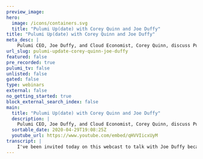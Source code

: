 ```yaml
---
preview_image:
hero:
  image: /icons/containers.svg
  title: "Pulumi Up(date) with Corey Quinn and Joe Duffy"
title: "Pulumi Up(date) with Corey Quinn and Joe Duffy"
meta_desc: |
    Pulumi CEO, Joe Duffy, and Cloud Economist, Corey Quinn, discuss Pulumi's new superpowers.
url_slug: pulumi-update-corey-quinn-joe-duffy
featured: false
pre_recorded: true
pulumi_tv: false
unlisted: false
gated: false
type: webinars
external: false
no_getting_started: true
block_external_search_index: false
main:
  title: "Pulumi Up(date) with Corey Quinn and Joe Duffy"
  description: |
    Pulumi CEO, Joe Duffy, and Cloud Economist, Corey Quinn, discuss Pulumi's new superpowers.  To learn more go to https://pulumi.com/superpowers  The examples are in Python but Pulumi makes it easy to stand up infrastructure in your favorite programming languages including Python, Node.js, Go, and .NET - saving time over legacy tools like CloudFormation and Hashicorp Terraform. Pulumi gives DevOps, SRE, app developers, and Cloud Engineers the easiest way to define, provision, and manage resources on any cloud including AWS, Azure, Google Cloud, and Kubernetes.  Get Started https://www.pulumi.com/start
  sortable_date: 2020-04-29T19:08:25Z
  youtube_url: https://www.youtube.com/embed/qHVVIicxUyM
transcript: |
    I've been invited today on this webcast to talk with Joe Duffy because apparently, literally everyone else said no. And he really had to scrape the bottom of the barrel. Joe, thanks for inviting me here. I am certain you'll regret it by the end of this recording. So who are you? And what does a Pulumi do? Yeah, thanks Corey. I appreciate you doing it. Even if I did have to scrape the bottom of the barrel, I'm sure it's gonna be a lot of fun. Um Yeah. So my name's Joe, um founder of a company called Pulumi uh in an open source project. I think that's probably the most interesting part here. Um And Pulumi is uh infrastructures code uh platform that allows you to provision cloud infrastructure using your favorite languages. So whether that's Python or javascript or C# or go uh much like many other infrastructures code tools, you basically, you know, declare what infrastructure you'd like and then the Pulumi engine goes and makes it happen and we support lots of different clouds, Aws, Azure, GCP Cooper and about three dozen others. So great for infrastructure teams, great for developers too. And interestingly, you're apparently having a bit of a launch of a new version that comes out, which I'm sure is interesting and useful to someone out there. But the reason I'm here is mostly to give you grief about what appears to be a platypus as your mascot. Indeed. In fact, we're taking the platypus to a whole nother level as part of this launch. So it would seem historically, the, the historically, the platypus mascot that you had was an eight bit rendered image which was great and all now that I see the thing in full relief, I understand why there was only an eight bit image of him because he looks sad and depressed and awful. And if we look at his face, we understand that he knows that too. Hm. I have to disagree there. I mean, look at this guy, he's about to take off, you know, after running Pulumi up, he's gonna be soaring through the air happy going to new heights that he's never been to before, but he's not there yet. Look at him. He looks like he's the mascot for social distancing. We're just getting started day one. That's the look of someone in the middle of being broken up with by their own parrots. It's just, it's a strange, sad looking platypus. It's actually funny how we end up with a platypus. Um, we actually had a friend of the, of family basically sketch out a platypus and that's what led to the eight pit. Uh and we kind of didn't really use the much in our original marketing. Uh But then the team, it was like a team mutiny. The team loved the platypus so much. They started creating mugs and posters and it's like literally a 6 ft wide platypus on the wall at the office. And so we decided to run with it and have a little bit of fun for the 20 release. Yeah, I think it's clear looking at the two of the platypuses side by side that only one of them would be the main character in a movie about his own life. But I'll let viewers decide which one is, which sounds, sounds like a plan. Yes. But enough of talking about your boneless platypus that we've got at the moment, let's talk a little bit more about the reason people are actually looking to this rather than watching me trade cheap shots with you about logos. What is Pulumi? Yeah. So Pulumi, you know, really is that open source infrastructures code platform? You know, we started Pulumi um you know, launched the open source about a year and a half ago, uh a little bit longer than that. And, you know, good communities growing has been growing significantly since then. We're seeing a lot of success in teams that really wanna both their infrastructure teams to have sort of a huge step up, but then also kind of help their developers do more cloud infrastructure as part of their application architecture. We're finding increasingly, you know, especially with new servers capabilities, you know, uh redshift and Aurora, a lot of the hosted services really, the closer you can bring that to the application development life cycle, the more the applications can actually use them in a first class way rather than having, you know, LAMBDAS sort of configured with the over there. And then, you know, you write your javascript over here, you can just stay within the confines of, of your favorite language. Um And so the 20 release is really taking that same original vision of Pulumi and taking it, you know, a lot further to tackle some new challenges, especially around things like policies, code, uh testing your infrastructure, you know, adding a lot of new features as part of this release since I started my career as a systems administrator. I'm grumpy and skeptical about anything that vaguely looks new. And so I've started to pay more attention to Pulumi in the past few months because there's been a point that's been reached where? Oh, an infrastructure is code answer? Great. Oh, good. I've never seen one of those before. Tell me another one, but now I'm starting to see that there's a key indicator that is popping up, namely, I'll talk about something I'm working on and some Rando will respond with, have you tried Pulumi? Well, this, this thing like that happen all the time, the key distinction here is that said Brando doesn't work for Pulumi. This is a member of the community advocating for it, which means, OK, this is not something that is just a one company project anymore. There really is a community. So it's time for me to dive in and start taking a deeper look. Yeah, that's great to hear. I mean, honestly, last year was huge, a huge year. I mean, we're still new, right? We started a year and a half ago. But, you know, last year, I actually personally went to about a dozen DEV stage conferences uh just to really connect with infrastructure and operations practitioners and, and talk to folks and honestly, the reception exceeded my expectations, you know, because we started with the programming language, it's obvious that developers would like it, right, because they get to use their existing tool kit and it's not just language, it's their editors, their test frameworks. What I didn't expect is that it would resonate so much with folks in the DEV ops community where actually a lot of folks have had experience with Ruby. Thanks to Chef Puppet, you know, Python with Salt stack and answerable and, and uh Bodo scripting. So actually, and that's why we're all so angry all the time. Right. Right. But like we've kind of almost taken a step backwards in, in a sense because we used to use these languages and, you know, there's some challenges that we ran into but then we kind of reverted all the way back to Yam and, and domain specific languages, which now we're sort of recreating the wheel there. And so actually just using a language and that the, the key is that we're taking languages, but we're actually still declared of infrastructures code at the heart of the system. And that's a really key distinction. So when you say infrastructure is code, that's meant an awful lot of things at different times. When we look historically back at the things you just mentioned, uh Puppet, where I was a corporate trainer, Salt, which I wrote part of Chef answerable, et cetera. They all were aimed more or less at provisioning systems. Once they were spun up, build the box, we care about how then go ahead and build something on top of that and we can provision those things with our tooling. You're talking almost a step beyond that. If I'm not mistaken where it's, you're gonna help provision the instance or the box. In other words, now that we're in a time of cloud, you're integrating with that cloud provider and moving beyond just what's inside of the instance of the container and now out to actually provisioning those resources natively. That's exactly right. Um So, you know, if you want an Eks cluster, you know how, how, how do you ensure that you've configured the, the VPC that the EKS cluster is gonna live in, make sure all the public private subnets are set up correctly. Uh ancillary services, like if you're gonna use route 53 for your DNS, you know, instead of having your own sort of DNS controller inside your EK SS cluster cloud watch, you wanna set up some metrics and dashboards and alerts, maybe you've got some hosted data stores because frankly, it'd be, you know, a glutton for pain if you really want to manage a persistent data store versus just using, you know, within your cluster versus just using R DS. And so the idea that you can really declare all of this infrastructure using a flexible language. So you know, if you, if you want to say, hey, for each availability zone in this region, do something you can do that, you've got the full, you know, power of language um and that, but it, but it's still infrastructures codes. So now you, you set up that blueprint and now you say, OK, I'm gonna set up my test version of this infrastructure, maybe I'm gonna stand up a few production, you know, clusters, maybe I'm gonna put one in Europe and it's gonna be slightly different because it's GDPR or something and you know, requires slightly different infrastructure. And so we really allow you to kind of like define that infrastructure and then stand it up anywhere. You've got to provision it the way that I view the evolution of spinning up cloud resources in AWS. For example, I view there being four stages of maturity. Uh, stage one where you click around on the console. Uh, stage two, where you're using cloud formation because that's what we're told we're supposed to do and it's awful, but we use it anyway. Stage three people evolve beyond that into terraform or one of its competitors in that space. And stage four, the ultimate stage where you descended and that's, we're using the AWS console and lying to people about it. So, on those four stages, where do you tend to see this being the natural point of adoption? Yeah, it tends to be in that shift to realizing you need an automated tool for provisioning, realizing you, you actually do want to, you know, maybe you pointed and clicked and, but you accidentally deleted something or may, maybe you've been doing this for a while and now you have to scale up your infrastructure and you realize, ok, I, I need some rigorous way of manage my infrastructure and usually it's at some level of complexity, uh, as well. Um, like, you know, may maybe you can get by with little scripts, you know, when you're just doing, you know, a few V MS and a, a network. But now, now you throw in lots of hosted services which frankly Aws makes it really easy to do because you've got, you know, I think, I don't know, we're over 200 different services in Aws, but if not, we're certainly close and then there's a lot of fine grained pieces to manage and for that code is really, really great. The other transition is really, we see developers increasingly having to do infrastructure as part of their job. You know, like if you're a startup today starting and you're building your business on Aws or, or Asher or another club, you don't want to say, oh, I've got my infrastructure team over there and my developers over there and oh, you guys interact with ticketing in between or something, you want the team to be able to work together uh at a high velocity and, and that's the other transition where we see this is a great, you know, tool to review. This is not just an AWS specific tool. This works with a variety of excellent leading infrastructure providers and a handful of crappy ones too. Correct. Yes. So definitely we support uh lots of different cloud providers, uh all the major ones. Um as you see here, you know, we got pune support as well in a, in a first class way. So you can really, you know, the funny thing is, you know, standing up an EKS cluster is my example earlier, actually requires doing a lot of A BS stuff, a lot of, you know, Cober netti stuff and the same is kind of true of A KS and GKE. So we support all those and then we support a lot of other infrastructure providers. So if you want to do like data dog in your, you know, ad BS uh set up, you know, today, if you're not using a tool like Pulumi, you kind of have to mash together lots of different tools to get them to work together. Whereas with Pulumi, you can do that all in one program, it manages the dependencies between them. Uh And so it's, you know, one tool chain, one workflow, one approach to doing it rather than n approaches that you're gluing together with bash groups. And this is not when you, one thing you've also said is that this supports multiple programming languages is I've seen a lot of different systems say that is this a story where there's one blessed language that we really imagine everyone's going to be using and then a bunch of also rans or is there legitimate first class citizen support for a wide variety of these? Yeah. So that's actually a major focus for 20 actually was making sure all of the languages are on equal footing. Um You know, we, we launched with a very no Js heavy um approach and that was, you know, really, it took a while for us to be able to tame having multiple languages. You know, we built it basically the core of the system is shared. So it's written and go and so the, the Pulumi engine itself is shared between all these languages. But, you know, we had, we had a fair bit of work to do to get them all at parody and make sure they have all, all, all the examples and documentation and, and the same features across the board. So with 20, we're actually happy to say they're all kind of on equal footing with each other, which is really important because I mentioned, you know, for infrastructure teams, Python is a very popular choice for node teams are. So for developers, you know, node tends to be a pretty popular choice, but each one is idiomatic in its own kind of way. Um One of our customers, you know, uh uses go to embed inside of a larger system because they're already programming and go and they needed infrastructure as code as part of that system. And so go is a natural choice. So each one is a little bit different. I think the other point that I like to make is that you get the whole tool, tooling ecosystem around it. So it's not just the language, it's if you're using linters or test frameworks or package managers to share infrastructure blueprints, you can just use the ones that are native to that language, which is pretty powerful. I do notice that you hit most of the languages that people are actually going to use in the real world. Except one glaring exception, my personal favorite and that is crappy bash. Is that on your road map anywhere that people can now integrate Pulumi into terrible shell scripts or is that generally not considered a best practice? You know, we've, we've looked into this. Um It's, it's nothing else I won't say never. Um But it's definitely possible. Uh We actually have had interest in Power show which is more of a object oriented scripting language. So it's a little bit more of a natural fit. Um But, but we'll see we object oriented shell scripting at some point, you get the distinct impression someone has lost the plot somewhere. I uh I used to work at Microsoft, so I'm gonna have to say no comment on that one. Understood. I will keep my nasty comments on that to myself, but I tend to be a visual person. Can you show me what this looks like here in the real world? Absolutely. So why don't I jump into some code? I'll, I'll actually show you an example that I just referenced, you know, actually setting up a virtual private cloud in Amazon and setting up public private subnets. I think it'll be fun and we'll do it in Python. Excellent. And I will exercise a skill that I need to get better at which is shutting up. All right, let's dive in and see some infrastructures code in action. Uh Today we're gonna be using Python. I've already set up a empty project using the Pulumi new command. I'm currently in the main dot pi file, which is where we're going to define all the resources, although we could set up any Python project structure, but today, we'll be keeping it simple. I've already imported the Pulumi name space here, which defines the core plume object model. But today, we'll be doing an AWS VPC. So we'll start by importing the EC2 module from the Plume AWS package. We can see that all of the different services in Amazon are available here and now to define our resources, we'll just simply start declaring objects in standard Python syntax. So we'll declare our VPC here. We give the VPC a name and then we'll start defining some of its properties. So we'll start with the second block, give it a standard range. We will enable DNS support as well as DNS hostings. And this is a pretty basic, simple VPC, but we'll keep it simple notice that I was getting statement completion. I'm getting interactive documentation uh including often links to the A O stocks themselves. If I miss type something, uh I'm gonna get an error and it's gonna tell me, you know, hey, uh this was not the, not a recognized keyword. Um And we'll offer, you know, suggestions for how to fix this. Um But we've got the basic VPC here defined. Uh And what I'll do next is export the resulting ID from the VPC. Um exporting. It just makes it easy to access, you can consume this from other projects, you can um easily script against it. It will show you show you the output in the console. Um But next, what we'll do is we'll, we've already got a stack set up here. Now, a stack is just an instance of my project right now. I just have a DEV stack. I can easily create, you know, many different stacks. Each stack has its own configuration. So for this one, I'm gonna set the A S region to us west too. Uh And that will basically control where the stack gets deployed to. And then next, I just run the for me up command. So pulling me up is going to evaluate my project. Um figure out the resources that would be created. Uh So in this case, it's just saying, hey, I'm going to create an Amazon B PC, all Pulumi stacks get the synthetic uh stack object as well. And note that it's asking us if we want to do this update, we can run this is called a preview. We can run this independently of an update if we want to serialize the output to a plan file. For example, um You can also select details, notice it wasn't showing us the properties. But if we want to see the full details of this object, we can, we can say details and indeed, we'll see a lot of the properties that we have set in our project show up here. Um But for now, we're gonna say yes, go ahead and do the update and it happened very quickly. So we've got, you know, uh an update here. Um notice that we'll see that the updates are printing uh URL at the end. That's because we're using the Pulumi for state management. So if I click that link, it brings me to a page that shows me all of the details of my, my um deployments. I can see the resource here with a link to the AWS console. Um I can see the full, you know, history, there's only been one update. Uh And then I've got organizations. So if I want to look at, you know, the full set of projects that I've got, um I can go, you know, take a look at that. Um I can elect to use offline state storage if I prefer, but this is often the easiest way to go. Uh Unfortunately, I've forgotten to tag my VPC. So let's go and see what it looks like to modify a resource. Turns out I can just go edit my project and pretend I have the tags in the first place and I'll save my file and then we go down and simply run Pulumi up again and it will rerun the pro the project and notice that it's telling us the tags have changed and so it's going to update the VPC in place. Um Notice it did a diff between the current state and the new desired state. I can click details to again, see, you know, the details. This project called PLU 2020. You get the stack name DEV. So this is nice. It's automatically, you know, using the correct tags. I can say yes. Very quickly. It will go ahead and patch the VPC by adding the tags. So that's great. Um We've got a VPC up and running uh with tags. I'd love that. You did your demo that way because it is the closest thing I've seen to reality on a demo stage in years specifically. Oh, I built this thing, but I forgot to tag it spoiler. No one remembers to tag things the first time. So a thanks for building tagging support in and B thanks for not having the approach of, oh, you forgot to tag, tear it all down and start again, which was frustrating in almost every other system I've ever worked with. Yeah, I'll, I'll say, you know, tagging is, is super important and, and it is so easy to forget to tag your resources and, and so we wanted to make that easy and it's such a basic scenario, but it's so important. Um And so I picked that because we actually see that sort of thing in reality all the time. So this is terrific from a story of being able to build and provision infrastructure. But is that where it more or less stops? Is there something beyond that? Because the problem is, is that this almost ties into a snarky thing? I saw on Twitter the other day where since versioning is so terrible, we're gonna get rid of it entirely. You've got one shot to get something out. You'd better get it right. And, oh my God, is that compelling on one hand on the other? Here in reality, it never works that way. Yes. So that's really the theme of the 20 release is going beyond that basic provisioning scenario that we focus on nailing for Pulumi 10 which we shipped in September last year. Uh And really going beyond that to solve for some of the adjacent challenges that we're seeing with end users and customers that we're working with. And so we're calling those superpowers, which that's not just, you know, cheesy marketing speak that actually came from the community. We're seeing the community really saying, hey Pulumi gives me superpowers allows me to do things that I couldn't do before. And so we figured, you know, have a little fun with it and, and run with that theme. And so we kind of boil those down into these five areas where I'll walk through them just very quickly, you know, architecture. We're seeing actually a lot of folks that go beyond just the basic building blocks. I think the great thing about the cloud is you got all these building blocks you can assemble. I think the daunting thing is there are so many ways you can assemble them and so many ways to get it wrong. So really allowing people to use the facilities of languages like abstraction and packages to reuse and share best practices. That's that's key. So architecture is one area uh provisioning kind of already covered that. That's our bread and butter. You know, we've done that from day one, we've done, we've done a lot of work to improve the foundation there. Uh a lot of performance work, getting all the languages on the same level with one another, adding more providers. We now, you know, to the previous slide, you know, we've got over three dozen providers now. Um, testing has actually been a lot more popular than I expected. I'll be honest. Um I think we gave people a language who's testing these days. That sounds like something people talk about. But don't actually do. You're telling me you're seeing people do it for real? Yes, actually, uh kind of surprisingly because I, that's been my experience too. But I think you give people a programming language, you give them their favorite editor and they kind of assume, oh, this means I can test things. And so that is a safe assumption you can. And we've done a lot of work to help people with mocking their infrastructure during testing and more advanced things like ephemeral environment testing and even like fuzz testing. You know, what, what happens if a whole availability zone goes out? What does my application do or what if a whole node pool in my COTIS cluster dies, you know, does everything respond correctly. So we're seeing some really cool things there that end users are, are doing. Uh next area is policies code which will show in, in just a minute. I think that's, that's really exciting feature. We've done a lot of work there with some pretty major, you know, um customers there to make sure that governance of your infrastructure is part of how you're actually deploying and managing your infrastructure. And that can be all the way from security policies to compliance to cost management. Uh We've got some cool demos where, you know, you can dynamically query the EC2 pricing list and use that to enforce some sort of cost policies. Uh So that's been a big focus to implement something that interacts with that. Terrible api Yes, but the nice thing is you can do it once stick it in a package because it's a program language and then share it. And so we're, this is all open source by the way. So we're really hoping that there's a community that, that kind of bootstraps around sharing and reusing policies, which is pretty exciting. Um And the final area that I'll note here is delivery where, you know, we're seeing a lot of folks doing continuous delivery. You know, we have a great cli you can run it on your desktop, but really where a lot of folks want to end up in production is where they're doing continuous delivery, both of applications and infrastructure. It turns out these things kind of blend together, like especially if you're adopting containers, you're almost certainly building and publishing to a private ECR registry is part of your deployment pipeline and that requires managing infrastructure and then you need to go bump the ECs task references to the latest version. So we, we've done a lot of work to help and we've integrated with over a dozen different C I CD uh systems uh to help do that. Yeah, the only thing I would want to see added to this list would be one more step, which is once I've deployed a new technology, I'd like Pulumi to automatically add it to my resume because that's the reason I make technology selection. Let's not kid ourselves, we can do that. In fact, I don't know, we might actually have a linkedin uh provider at this stage. So we, well, that would be more than I thought linkedin's horrifying API would support. It seems like Microsoft bought it. They were super excited to sit on it for 15 years and do absolutely nothing with it, but I digress in a different direction there. OK. You talk about these things being superpowers and I'm gonna treat that with the same level of suspension of disbelief that I did in middle school. When a fellow sixth grader would tell me that he had superpowers. Extraordinary claims, require extraordinary proof. Can you demo one of them. Of course, I'd be happy to and, or is this one of those you can fly but don't feel like it right now moments. Oh, no, no, we, we can fly. We're gonna, we're gonna fly and in fact, this will tie into the last demo. So let's jump in. We're gonna see how to use policies code to make sure we don't make those same tagging mistakes over and over again. Wonderful. Ok. Now, let's go beyond the basics. That was a pretty simple VPC example. Uh It was nice that we could really understand what was going on, but a real B PC has a lot of different component parts to it. And so I've got this project here already that basically takes the same VPC, we just to find and augments it with some additional services. So DH CP options, an internet gateway, a route table um for public subnets, um a route and then we're actually gonna basically do something that is pretty nice to be able to do this in code. We're actually gonna loop over all the availability zones and then for each one, we're gonna create a public subnet and optionally private subnets. Uh if it's been configured to do so uh with a NAT gateway and, you know, pro protected knack subnets and all these things that go into creating a proper uh VPC. Uh And then if we go all the way down to the bottom, we're gonna to see, not only are we exporting the VPC ID, but we're exporting, you know, the Cider block, uh E IP S and all the various I DS. So this is a pretty powerful capability. Notice though it's only 200 lines of code. Uh This is actually converted from a cloud formation template that was literally 5000 lines of YAML. Uh So that's quite a big reduction just having four loops is, is pretty powerful. But, oh man, I forgot to tag these ones too. Uh Do I really have to go run into this every single time? Forget to tag it, have to go manually update them. So we're gonna see where policies code can come in in place and, and really help us to ensure we don't make these mistakes um going forward. But then also, uh we'll see how to fix this in a very easy way to keep things interesting. We're actually gonna take a look at a policy written in typescript. It turns out you can write policy packs in any language and apply them to projects in different languages. It, it kind of doesn't matter. Um And so policy pack is basically just in this case, you know, an object that we define with an array of policies. And this one's gonna be simple. We're just gonna have one check, it says check that required tags are present. Uh It turns out this is configurable. So we're gonna allow the person applying this policy to define what specific tags need to be defined. This allows you to take one policy pack and apply it many times with different configuration settings and then the meat of the check uh here is in uh validate resource. So what validate resource does is it gets basically, uh, reads in the required tags from the configuration checks to see if the type of the argument is a tag resource. Uh If it is, it's gonna check to say, hey, you know, are there tags defined? Uh And if yes, um, you know, uh, go through and make sure all the tags that are required exist and if they don't, we're gonna report a violation. So pretty basic, pretty simple project. But let's go back. All right. Now that we've defined the policies, we need to apply them, applying a policy, make sure that it gets run when I do my update. One way of applying it is to use the policy pack flag that will allow me to run the policy pack entirely locally, point it out any policy on, on my file system. This is a great way to test policy packs. You can use it to run policy packs, but it's easy to forget to pass that flag and we want to make sure that we don't forget to run the policy. So we're actually going to publish this policy and publishing the policy makes it available in our organization or in our account. And now it can enable that policy and pa can be versions, but we'll be using the, the latest and we'll point it out the config file that specifies the tags that we, that we want. Now, if we go back and we try to run an update on our project, the pack will be applied automatically. And what we'll see is that it will fail. It says, you know, these various resources are missing tags and wow, there's, there's a lot of them. So that's great that we're now making sure we don't forget tags, but it's not so great that we have to go and manually fix up every single one of these instances. So let's see what we can do about that, go back and fix up our project. It turns out, you know, we could go manually, you know, apply tags very much like we did here. Um But that would be tedious. It would take a long time. There are a lot of resources to track down. I might miss one. I might, you know, get it wrong. Uh Instead Pulumi supports this notion of a transformation and I've got a little code snippet here that I've already copied. So let's uh paste that in. And what we're gonna do is first we're going to use this library um that uh helps us identify tackle resources and then we're going to register a stack transformation and this is a global transformation. You can do it on a per resource basis. But this is going to allow us to inject tags into every resource that gets allocated. So we define a function to that ensures tags are present. If the type of the resource that it's seeing is tag, it's gonna initialize if the tags are empty. And then it's gonna set the two required properties, you know, for the project and the stack. And you can do this consistently across all resources in this, in this stack. In fact, now that we have this, we can go back and actually delete this and the VPC will still get tagged appropriately. So now let's go and run Pulumi up. You should see this time that there are no errors. So it's gonna show us the, the preview, it's gonna show us all these resources that it's gonna create. Uh And we'll go ahead and say yes, and we are creating all the resources. Uh It's updating the VPC in place and adding all these to it. And that's that uh we know that our resources are properly tagged. We know that we're not going to forget to tag them in the future and we didn't have to go manually add error prone tags everywhere else. If we want to add a new one, like a cost center, now we've got one central place to do that uh in the future. All right, everything's up and running. So hopefully, you've seen today, you know how you can define your infrastructure using real code. How the expressiveness of code helps us to cut down on boiler plate from basic four loops to advanced things like stack transformations and combined with policies code, we can make sure that we're always doing the right thing. I like the approach where you wind up now, not only being able to go back and add tags retroactively, but stopping things from being deployed without those tags that's critical because people will update things like that in a stack when they're, when they're blocked from doing so early on in the process like you folks are doing, but no one is gonna remember to do these things and an ongoing basis where they have to go back and tag every resource. It just doesn't happen regardless of how well intentioned people are. And Amazon of course, makes this worse. Now with the fact that you have tag based access control. So everyone tag everything is now a security risk for some models as well. Being able to tie this into something that is actual policy rather than just a quick stub really seems like it's the right direction. Yeah, absolutely. And honestly, it's, it's not easy to tag everything. You know, you've got to manually copy and paste that, that YAML all over the place or, you know, so having that capability to automatically inject the tags is just super powerful. So you can do the right thing without all the toil and without feeling like you're doing the wrong thing because even though people do do the wrong thing, it's not that they intended to, they just forget or, you know, most of the time and looking at what you're supporting is from throughout the entire life cycle of code. If, if I'm using platforms or languages or tooling that is not supported. I'm not saying that you're going to encompass everything, but I feel like I'd have to go significantly out of my way in order to avoid building something that is not, that is not subject to Pulumi coverage. Is that a fair assessment? Yeah, we're trying to, you know, listen to the community and cover as many of these tools as, as, as makes sense and some of the, you know, integrations with C I CD uh companies like we've got customers using each one of these and we're happy to bring up new providers, you know, as needed, but we have really good coverage already. Um And we'll continue expanding, uh you know, we're partners with all these folks and so we get support and love from them as well. And so it's been, it's been great, you know, we've really taken this approach of trying to integrate with the eco ecosystem rather than, you know, we, we don't, we're not trying to be ac I CD vendor, we're trying to really integrate with existing folks and, and maybe take over the D part of it. Uh A little bit but you know, really integrate where people already are. Yeah, but my source forward hosted pearl application that is deployed with Hudson to Oracle Cloud might still have a little bit of challenge than being supported in Pulumi. But again, I feel like I have to reach to get to all four of those at the same time. Yes, in its senses, are you using pearl six or? Oh, please, no one's using Pearl Sex. So I like where you're going with this and I like the direction you're taking things in now. Congratulations. You're taking the, the wrapping paper off of now. Terrific. Great. And because as a customer, I'm never satisfied with anything. What's on the road map? What's next? Where is Pulumi going to be headed? So that when we have this conversation again, we can talk about all the things that it does then that it doesn't today, you know, we're really laying the foundation is the way that I look at it and we've laid a really solid foundation and there's a lot of places to go from here. You know, one that we hear all the time is really, hey, those reusable patterns that I have to discover and learn over and over and over again, you know, setting up a VPC and Amazon. Why do I have to manually set up pri public, private subnets and knack protect something like that? Feels like it should be something that's just really easy. You know, I should be able to say, hey, give me that component over there, stand it up, same thing with Eks. And it turns out we have some of these components, but there's so many more um the cloud, especially that we're supporting multiple clouds is super fractal. So really helping people be successful with the cloud, I think is kind of the next major uh step four. And also there's a lot of automation scenarios like we've had people ask, hey, can I just embed Pulumi inside my existing program? Like I actually want to just build an application and our GO SDK supports this. I mentioned this kind of earlier and really looking at doing this in a first class way enables these really sophisticated automation scenarios. Like we've seen people actually dynamically doing spot price bidding and dynamically migrating workloads based on, you know, available compute and in an application aware way. So the actual applications running on these things is aware of what's going on around it in infrastructure sense. Exactly. And so this one in particular is sort of like um it's a, it's a data pipeline written in Python that is just constantly up and down based on the the amount of load on the system. And as it does that it's trying to optimize pricing so that its placement is as optimal as possible. Um That's just one example, it's sort of like self managing infrastructure that's enabled by this, this sort of a platform and so I'm excited about a lot of those uh scenarios as well, but really, you know, just want to make people more successful in the cloud and again that it's easier said than done. Um But I think we've got a pretty solid foundation to start from. So if I want to get started, how do I do that? When, what does that process look like? Yeah. So Pulumi is open source. Um So you get started by going Pulumi dot com. Um Pulumi dot com slash start if you want to go specifically to the page to get started on. Um And that'll walk you through downloading the tool. Uh It's, it's really easy you download it and brew or chocolate if you're on windows or curling and end point on Linux, uh um install the SDK. That's, that's all open source. The SDK is all open source. Um We offer a free back end so that when you're doing deployments, you don't have to think about state. We really wanted it to operate more like, you know, a managed Aws service or, you know, than, than sort of. Yes. Right. Um I guess one question I have about getting started is I've heard a lot of stories around different tuning where you go ahead and get started and it's super easy and all the demos are pure Greenfield, but I would argue that virtually no one is building anything today in a pure Greenfield way because the first time we try something with an Aws account, we click around on the console, every environment is going to have stuff already preexisting. No one builds infrastructure as code until way after they really should have been using infrastructure as code. How, what is the adoption story for existing applications who want to start embracing what Pulumi could do? Yeah, that's a fantastic question. In fact, as part of 20 we've actually done a lot of work to, to address that question. In fact, on our docs website, we have a section called Adopting Pulumi, that kind of walks you through what to do, whether you pointed and clicked or maybe you started with a different I AC tool or you know, so, so really, we have three solutions one, you can coexist. So if you don't want to move everything today, you can coexist with existing infrastructure. The second is you can import so you can actually import existing infrastructure that like slurps up the metadata that you already have. So if you point it and click, you just say, hey, take that EC2 VM and you know, pull it into my program. Uh And the third is conversion tooling. So we actually have tools that will convert existing I AC uh you know, like HCL, for example, to Pulumi as a target. Uh So that not only retains the infrastructure, so it doesn't perturb the existing infrastructure, but it also keeps your source structure in place. Which that second step, if you just point us in an account, we don't know what the original program structure was. So that third option if you want to maintain your existing source layout is a, is a good option for you. But we know very few people are coming Greenfield. And so we've done a lot of work to help people migrate real real projects at scale, right? Legacy code is anything that's working? Yes. And if it's working, it's great. I mean, no, no judgment here. Excellent. So if people want to figure out more about what you're doing, join the community be a part of the conversation, where can they go? Yeah. So, you know, we're all in github. So ultimately, you know, if you, if you want to interact on sort of like pull request, welcome, you know, we're always, you know, open with the community, we do open planning. We, we definitely share with the community. Um a lot, we have a community slack and it's got several 1000 people actually, believe it or not there. We got channels for Aws GCP, Azure Cooper nineties. We've got the whole team hangs out there. So that's the best place to go. You go to slack dot Pulumi dot com, uh You go to slack dot Pulumi dot com. Um You can sign up everybody's welcome and talk to the team, talk to the community and definitely eager to help out there and then you can follow us on Twitter. Uh, we're very active on Twitter as well. Yes, in a more constructive way than I tend to be active on Twitter. Well, thank you, Joe. I appreciate you taking the time to explain this stuff to me. It's always challenging to figure out what the, what the best way to get started with something new is, especially since once you learn something new the first time, why would anyone ever go back and learn a second way of doing something? Because once you know something you're set, you can stop learning that thing. Yes. Well, no, I, I really appreciated the time today and um definitely check it out. Let us know what to think. I think uh 20 is a super exciting release. I think, you know, even if you, you've checked it out before you should check it out again. Uh We've, we've come a long way and definitely welcome anybody new to the community. Right? Thanks again. Thanks Corey. Thanks for joining us to learn more. Go to Pulumi dot com slash start.
---
```

